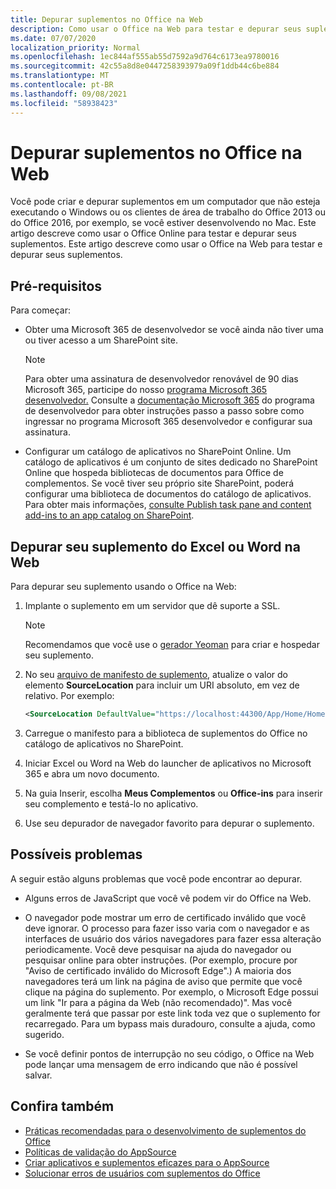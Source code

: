 ```yaml
---
title: Depurar suplementos no Office na Web
description: Como usar o Office na Web para testar e depurar seus suplementos.
ms.date: 07/07/2020
localization_priority: Normal
ms.openlocfilehash: 1ec844af555ab55d7592a9d764c6173ea9780016
ms.sourcegitcommit: 42c55a8d8e0447258393979a09f1ddb44c6be884
ms.translationtype: MT
ms.contentlocale: pt-BR
ms.lasthandoff: 09/08/2021
ms.locfileid: "58938423"
---
```

# <a name="debug-add-ins-in-office-on-the-web"></a>Depurar suplementos no Office na Web

Você pode criar e depurar suplementos em um computador que não esteja executando o Windows ou os clientes de área de trabalho do Office 2013 ou do Office 2016, por exemplo, se você estiver desenvolvendo no Mac. Este artigo descreve como usar o Office Online para testar e depurar seus suplementos. Este artigo descreve como usar o Office na Web para testar e depurar seus suplementos. 

## <a name="prerequisites"></a>Pré-requisitos

Para começar:

- Obter uma Microsoft 365 de desenvolvedor se você ainda não tiver uma ou tiver acesso a um SharePoint site.

  > [!NOTE]
  > Para obter uma assinatura de desenvolvedor renovável de 90 dias Microsoft 365, participe do nosso [programa Microsoft 365 desenvolvedor.](https://developer.microsoft.com/office/dev-program) Consulte a [documentação Microsoft 365](/office/developer-program/office-365-developer-program) do programa de desenvolvedor para obter instruções passo a passo sobre como ingressar no programa Microsoft 365 desenvolvedor e configurar sua assinatura.

- Configurar um catálogo de aplicativos no SharePoint Online. Um catálogo de aplicativos é um conjunto de sites dedicado no SharePoint Online que hospeda bibliotecas de documentos para Office de complementos. Se você tiver seu próprio site SharePoint, poderá configurar uma biblioteca de documentos do catálogo de aplicativos. Para obter mais informações, [consulte Publish task pane and content add-ins to an app catalog on SharePoint](../publish/publish-task-pane-and-content-add-ins-to-an-add-in-catalog.md).


## <a name="debug-your-add-in-from-excel-or-word-on-the-web"></a>Depurar seu suplemento do Excel ou Word na Web

Para depurar seu suplemento usando o Office na Web:

1. Implante o suplemento em um servidor que dê suporte a SSL.

    > [!NOTE]
    > Recomendamos que você use o [gerador Yeoman](https://github.com/OfficeDev/generator-office) para criar e hospedar seu suplemento.

2. No seu [arquivo de manifesto de suplemento](../develop/add-in-manifests.md), atualize o valor do elemento **SourceLocation** para incluir um URI absoluto, em vez de relativo. Por exemplo:

    ```xml
    <SourceLocation DefaultValue="https://localhost:44300/App/Home/Home.html" />
    ```

3. Carregue o manifesto para a biblioteca de suplementos do Office no catálogo de aplicativos no SharePoint.

4. Iniciar Excel ou Word na Web do launcher de aplicativos no Microsoft 365 e abra um novo documento.

5. Na guia Inserir, escolha **Meus Complementos** ou **Office-ins** para inserir seu complemento e testá-lo no aplicativo.

6. Use seu depurador de navegador favorito para depurar o suplemento.

## <a name="potential-issues"></a>Possíveis problemas

A seguir estão alguns problemas que você pode encontrar ao depurar.

- Alguns erros de JavaScript que você vê podem vir do Office na Web.

- O navegador pode mostrar um erro de certificado inválido que você deve ignorar. O processo para fazer isso varia com o navegador e as interfaces de usuário dos vários navegadores para fazer essa alteração periodicamente. Você deve pesquisar na ajuda do navegador ou pesquisar online para obter instruções. (Por exemplo, procure por "Aviso de certificado inválido do Microsoft Edge".) A maioria dos navegadores terá um link na página de aviso que permite que você clique na página do suplemento. Por exemplo, o Microsoft Edge possui um link "Ir para a página da Web (não recomendado)". Mas você geralmente terá que passar por este link toda vez que o suplemento for recarregado. Para um bypass mais duradouro, consulte a ajuda, como sugerido.

- Se você definir pontos de interrupção no seu código, o Office na Web pode lançar uma mensagem de erro indicando que não é possível salvar.

## <a name="see-also"></a>Confira também

- [Práticas recomendadas para o desenvolvimento de suplementos do Office](../concepts/add-in-development-best-practices.md)
- [Políticas de validação do AppSource](/legal/marketplace/certification-policies)  
- [Criar aplicativos e suplementos eficazes para o AppSource](/office/dev/store/create-effective-office-store-listings)  
- [Solucionar erros de usuários com suplementos do Office](testing-and-troubleshooting.md)

